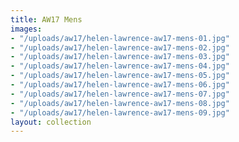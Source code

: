 ```yaml
---
title: AW17 Mens
images:
- "/uploads/aw17/helen-lawrence-aw17-mens-01.jpg"
- "/uploads/aw17/helen-lawrence-aw17-mens-02.jpg"
- "/uploads/aw17/helen-lawrence-aw17-mens-03.jpg"
- "/uploads/aw17/helen-lawrence-aw17-mens-04.jpg"
- "/uploads/aw17/helen-lawrence-aw17-mens-05.jpg"
- "/uploads/aw17/helen-lawrence-aw17-mens-06.jpg"
- "/uploads/aw17/helen-lawrence-aw17-mens-07.jpg"
- "/uploads/aw17/helen-lawrence-aw17-mens-08.jpg"
- "/uploads/aw17/helen-lawrence-aw17-mens-09.jpg"
layout: collection
---
```


